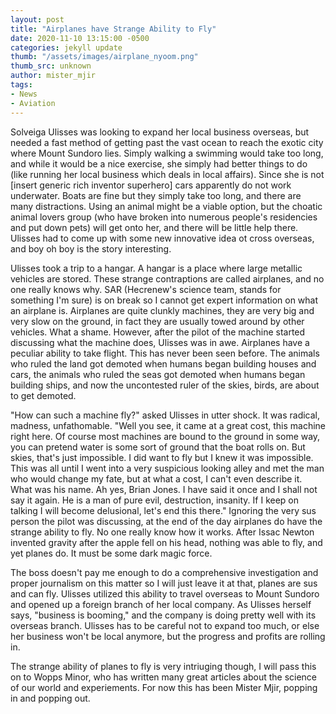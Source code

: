 ```yaml
---
layout: post
title: "Airplanes have Strange Ability to Fly"
date: 2020-11-10 13:15:00 -0500
categories: jekyll update
thumb: "/assets/images/airplane_nyoom.png"
thumb_src: unknown
author: mister_mjir
tags:
- News
- Aviation
---
```


Solveiga Ulisses was looking to expand her local business overseas, but needed a fast method of getting past the vast ocean to reach the exotic city where Mount
Sundoro lies. Simply walking a swimming would take too long, and while it would be a nice exercise, she simply had better things to do (like running her local
business which deals in local affairs). Since she is not [insert generic rich inventor superhero] cars apparently do not work underwater. Boats are fine but they
simply take too long, and there are many distractions. Using an animal might be a viable option, but the choatic animal lovers group (who have broken into numerous
people's residencies and put down pets) will get onto her, and there will be little help there. Ulisses had to come up with some new innovative idea ot cross overseas,
and boy oh boy is the story interesting.

Ulisses took a trip to a hangar. A hangar is a place where large metallic vehicles are stored. These strange contraptions are called airplanes, and no one really
knows why. SAR (Hecrenew's science team, stands for something I'm sure) is on break so I cannot get expert information on what an airplane is. Airplanes are quite
clunkly machines, they are very big and very slow on the ground, in fact they are usually towed around by other vehicles. What a shame. However, after the pilot of
the machine started discussing what the machine does, Ulisses was in awe. Airplanes have a peculiar ability to take flight. This has never been seen before. The animals
who ruled the land got demoted when humans began building houses and cars, the animals who ruled the seas got demoted when humans began building ships, and now the
uncontested ruler of the skies, birds, are about to get demoted.

"How can such a machine fly?" asked Ulisses in utter shock. It was radical, madness, unfathomable. "Well you see, it came at a great cost, this machine right here. Of
course most machines are bound to the ground in some way, you can pretend water is some sort of ground that the boat rolls on. But skies, that's just impossible. I
did want to fly but I knew it was impossible. This was all until I went into a very suspicious looking alley and met the man who would change my fate, but at what a
cost, I can't even describe it. What was his name. Ah yes, Brian Jones. I have said it once and I shall not say it again. He is a man of pure evil, destruction,
insanity. If I keep on talking I will become delusional, let's end this there." Ignoring the very sus person the pilot was discussing, at the end of the day
airplanes do have the strange ability to fly. No one really know how it works. After Issac Newton invented gravity after the apple fell on his head, nothing was
able to fly, and yet planes do. It must be some dark magic force.

The boss doesn't pay me enough to do a comprehensive investigation and proper journalism on this matter so I will just leave it at that, planes are sus and can fly.
Ulisses utilized this ability to travel overseas to Mount Sundoro and opened up a foreign branch of her local company. As Ulisses herself says, "business is booming,"
and the company is doing pretty well with its overseas branch. Ulisses has to be careful not to expand too much, or else her business won't be local anymore, but
the progress and profits are rolling in.

The strange ability of planes to fly is very intriuging though, I will pass this on to Wopps Minor, who has written many great articles about the science of our
world and experiements. For now this has been Mister Mjir, popping in and popping out.
